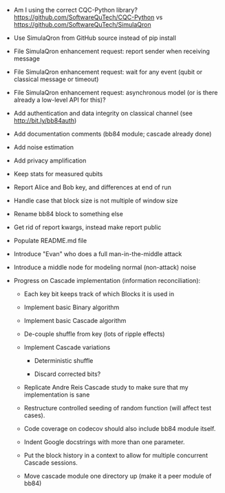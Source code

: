  * Am I using the correct CQC-Python library? https://github.com/SoftwareQuTech/CQC-Python vs https://github.com/SoftwareQuTech/SimulaQron

 * Use SimulaQron from GitHub source instead of pip install

 * File SimulaQron enhancement request: report sender when receiving message

 * File SimulaQron enhancement request: wait for any event (qubit or classical message or timeout)

 * File SimulaQron enhancement request: asynchronous model (or is there already a low-level API for this)?

 * Add authentication and data integrity on classical channel (see http://bit.ly/bb84auth)

 * Add documentation comments (bb84 module; cascade already done)

 * Add noise estimation

 * Add privacy amplification

 * Keep stats for measured qubits

 * Report Alice and Bob key, and differences at end of run

 * Handle case that block size is not multiple of window size

 * Rename bb84 block to something else

 * Get rid of report kwargs, instead make report public

 * Populate README.md file

 * Introduce "Evan" who does a full man-in-the-middle attack

 * Introduce a middle node for modeling normal (non-attack) noise

 * Progress on Cascade implementation (information reconciliation):

   * Each key bit keeps track of which Blocks it is used in

   * Implement basic Binary algorithm

   * Implement basic Cascade algorithm

   * De-couple shuffle from key (lots of ripple effects)

   * Implement Cascade variations

     * Deterministic shuffle

     * Discard corrected bits?

   * Replicate Andre Reis Cascade study to make sure that my implementation is sane

   * Restructure controlled seeding of random function (will affect test cases).

   * Code coverage on codecov should also include bb84 module itself.

   * Indent Google docstrings with more than one parameter.

   * Put the block history in a context to allow for multiple concurrent Cascade sessions.

   * Move cascade module one directory up (make it a peer module of bb84)